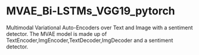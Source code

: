 # MVAE_Bi-LSTMs_VGG19_pytorch
Multimodal Variational Auto-Encoders over Text and Image  with  a sentiment detector.
The MVAE model is made up of TextEncoder,ImgEncoder,TextDecoder,ImgDecoder and a sentiment detector.
